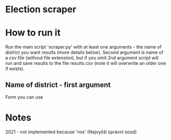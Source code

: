 # Election scraper

# How to run it
Run the main script 'scraper.py' with at least one arguments - the name of district you want results (more details below). Second argument is name of a csv file (without file extension), but if you omit 2nd argument script will run and save results to the file results.csv (note it will overwrite an older one if exists).

## Name of district - first argument
Form you can use

# Notes
2021 - not implemented because 'nss' (Nejvyšší správní soud)